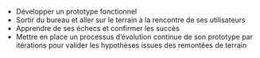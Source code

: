  - Développer un prototype fonctionnel
 - Sortir du bureau et aller sur le terrain à la rencontre de ses utilisateurs
 - Apprendre de ses échecs et confirmer les succès
 - Mettre en place un processus d’évolution continue de son prototype par itérations pour valider les hypothèses issues des remontées de terrain
